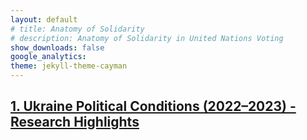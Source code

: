 ```yaml
---
layout: default
# title: Anatomy of Solidarity
# description: Anatomy of Solidarity in United Nations Voting
show_downloads: false
google_analytics:
theme: jekyll-theme-cayman
---
```


## [1. Ukraine Political Conditions (2022–2023) - Research Highlights](https://sobolsky.github.io/upc/)
